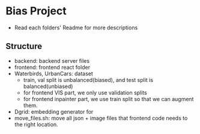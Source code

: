 # Bias Project

- Read each folders' Readme for more descriptions


## Structure
- backend: backend server files
- frontend: frontend react folder
- Waterbirds, UrbanCars: dataset 
    - train, val split is unbalanced(biased), and test split is balanced(unbiased)
    - for frontend VIS part, we only use validation splits
    - for frontend inpainter part, we use train split so that we can augment them.
- Dgrid: embedding generator for 
- move_files.sh: move all json + image files that frontend code needs to the right location.
    